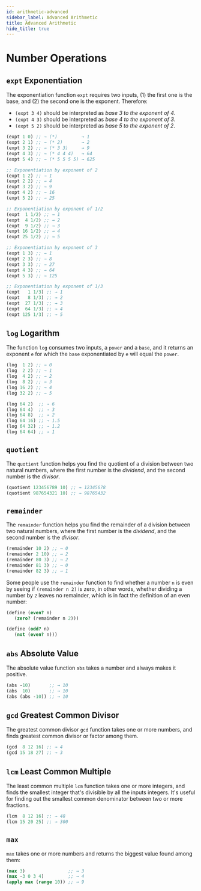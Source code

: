 ```yaml
---
id: arithmetic-advanced
sidebar_label: Advanced Arithmetic
title: Advanced Arithmetic
hide_title: true
---
```


# Number Operations

## `expt` Exponentiation

The exponentiation function `expt` requires two inputs, (1) the first one is the
base, and (2) the second one is the exponent. Therefore:
  * `(expt 3 4)` should be interpreted as _base 3 to the exponent of 4_.
  * `(expt 4 3)` should be interpreted as _base 4 to the exponent of 3_.
  * `(expt 5 2)` should be interpreted as _base 5 to the exponent of 2_.

``` clojure
(expt 1 0) ;; → (*)         → 1
(expt 2 1) ;; → (* 2)       → 2
(expt 3 2) ;; → (* 3 3)     → 9
(expt 4 3) ;; → (* 4 4 4)   → 64
(expt 5 4) ;; → (* 5 5 5 5) → 625

;; Exponentiation by exponent of 2
(expt 1 2) ;; → 1
(expt 2 2) ;; → 4
(expt 3 2) ;; → 9
(expt 4 2) ;; → 16
(expt 5 2) ;; → 25

;; Exponentiation by exponent of 1/2
(expt  1 1/2) ;; → 1
(expt  4 1/2) ;; → 2
(expt  9 1/2) ;; → 3
(expt 16 1/2) ;; → 4
(expt 25 1/2) ;; → 5

;; Exponentiation by exponent of 3
(expt 1 3) ;; → 1
(expt 2 3) ;; → 8
(expt 3 3) ;; → 27
(expt 4 3) ;; → 64
(expt 5 3) ;; → 125

;; Exponentiation by exponent of 1/3
(expt   1 1/3) ;; → 1
(expt   8 1/3) ;; → 2
(expt  27 1/3) ;; → 3
(expt  64 1/3) ;; → 4
(expt 125 1/3) ;; → 5
```

## `log` Logarithm

The function `log` consumes two inputs, a `power` and a `base`, and it
returns an exponent `e` for which the `base` exponentiated by `e` will equal the
`power`.

``` clojure
(log  1 2) ;; → 0
(log  2 2) ;; → 1
(log  4 2) ;; → 2
(log  8 2) ;; → 3
(log 16 2) ;; → 4
(log 32 2) ;; → 5

(log 64 2)  ;; → 6
(log 64 4)  ;; → 3
(log 64 8)  ;; → 2
(log 64 16) ;; → 1.5
(log 64 32) ;; → 1.2
(log 64 64) ;; → 1
```

## `quotient`

The `quotient` function helps you find the quotient of a division between two
natural numbers, where the first number is the *dividend*, and the second number
is the *divisor*.

``` clojure
(quotient 123456789 10) ;; → 12345678
(quotient 987654321 10) ;; → 98765432
```

## `remainder`

The `remainder` function helps you find the remainder of a division between two
natural numbers, where the first number is the *dividend*, and the second number
is the *divisor*.

``` clojure
(remainder 10 2) ;; → 0
(remainder 2 10) ;; → 2
(remainder 80 3) ;; → 2
(remainder 81 3) ;; → 0
(remainder 82 3) ;; → 1
```

Some people use the `remainder` function to find whether a number `n` is even by
seeing if `(remainder n 2)` is zero, in other words, whether dividing a number
by `2` leaves no remainder, which is in fact the definition of an even number:

``` clojure
(define (even? n)
   (zero? (remainder n 2)))

(define (odd? n)
   (not (even? n)))
```

## `abs` Absolute Value

The absolute value function `abs` takes a number and always makes it positive.

``` clojure
(abs -10)       ;; → 10
(abs  10)       ;; → 10
(abs (abs -10)) ;; → 10
```

## `gcd` Greatest Common Divisor

The greatest common divisor `gcd` function takes one or more numbers, and finds
greatest common divisor or factor among them.

``` clojure
(gcd  8 12 16) ;; → 4
(gcd 15 18 27) ;; → 3
```

## `lcm` Least Common Multiple

The least common multiple `lcm` function takes one or more integers, and finds
the smallest integer that's divisible by all the inputs integers. It's useful
for finding out the smallest common denominator between two or more fractions.

``` clojure
(lcm  8 12 16) ;; → 48
(lcm 15 20 25) ;; → 300
```

## `max`

`max` takes one or more numbers and returns the biggest value found among them:

``` clojure
(max 3)                ;; → 3
(max -3 0 3 4)         ;; → 4
(apply max (range 10)) ;; → 9
```
